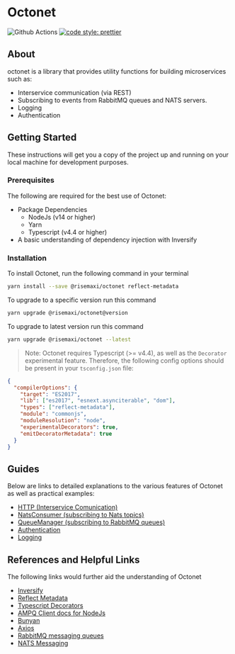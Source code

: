 # Octonet

![Github Actions](https://github.com/risevest/octonet/actions/workflows/build-test.yml/badge.svg)
[![code style: prettier](https://img.shields.io/badge/code_style-prettier-ff69b4.svg?style=flat-square)](https://github.com/prettier/prettier)

## About

octonet is a library that provides utility functions for building microservices such as:

- Interservice communication (via REST)
- Subscribing to events from RabbitMQ queues and NATS servers.
- Logging
- Authentication

## Getting Started

These instructions will get you a copy of the project up and running on your local machine for development purposes.

### Prerequisites

The following are required for the best use of Octonet:

- Package Dependencies
  - NodeJs (v14 or higher)
  - Yarn
  - Typescript (v4.4 or higher)
- A basic understanding of dependency injection with Inversify

### Installation

To install Octonet, run the following command in your terminal

```bash
yarn install --save @risemaxi/octonet reflect-metadata
```

To upgrade to a specific version run this command

```bash
yarn upgrade @risemaxi/octonet@version
```

To upgrade to latest version run this command

```bash
yarn upgrade @risemaxi/octonet --latest
```

> Note: Octonet requires Typescript (>= v4.4), as well as the `Decorator` experimental feature. Therefore, the following config options should be present in your `tsconfig.json` file:

```json
{
  "compilerOptions": {
    "target": "ES2017",
    "lib": ["es2017", "esnext.asynciterable", "dom"],
    "types": ["reflect-metadata"],
    "module": "commonjs",
    "moduleResolution": "node",
    "experimentalDecorators": true,
    "emitDecoratorMetadata": true
  }
}
```

## Guides

Below are links to detailed explanations to the various features of Octonet as well as practical examples:

- [HTTP (Interservice Comunication)](docs/HTTP.md)
- [NatsConsumer (subscribing to Nats topics)](docs/Consumer.md)
- [QueueManager (subscribing to RabbitMQ queues)](docs/Manager.md)
- [Authentication](docs/Authentication.md)
- [Logging](docs/Logging.md)

## References and Helpful Links

The following links would further aid the understanding of Octonet

- [Inversify](https://github.com/inversify/InversifyJS#readme)
- [Reflect Metadata](https://rbuckton.github.io/reflect-metadata/)
- [Typescript Decorators](https://www.typescriptlang.org/docs/handbook/decorators.html)
- [AMPQ Client docs for NodeJs](http://www.squaremobius.net/amqp.node/channel_api.html)
- [Bunyan](https://github.com/trentm/node-bunyan#readme)
- [Axios](https://axios-http.com/docs/intro)
- [RabbitMQ messaging queues](https://www.rabbitmq.com/)
- [NATS Messaging](https://docs.nats.io/nats-concepts/what-is-nats)

